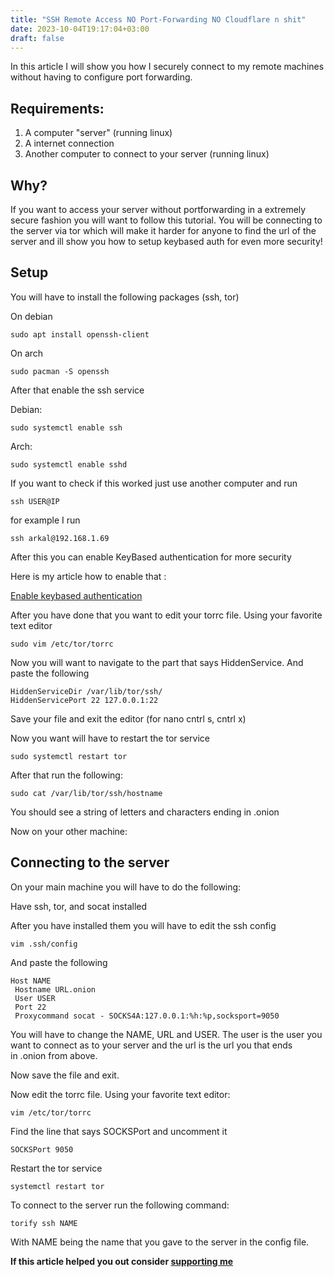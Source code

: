 ```yaml
---
title: "SSH Remote Access NO Port-Forwarding NO Cloudflare n shit"
date: 2023-10-04T19:17:04+03:00
draft: false
---
```

In this article I will show you how I securely connect to my remote machines without having to configure port forwarding.

## Requirements:
1. A computer "server" (running linux)
2. A internet connection
3. Another computer to connect to your server (running linux)

## Why?
If you want to access your server without portforwarding in a extremely secure fashion you will want to follow this tutorial. You will be connecting to the server via tor which will make it harder for anyone to find the url of the server and ill show you how to setup keybased auth for even more security!

## Setup
You will have to install the following packages (ssh, tor)

On debian

`sudo apt install openssh-client`

On arch

`sudo pacman -S openssh`

After that enable the ssh service

Debian:

`sudo systemctl enable ssh`

Arch:

`sudo systemctl enable sshd`

If you want to check if this worked just use another computer and run

`ssh USER@IP`

for example I run

`ssh arkal@192.168.1.69`

After this you can enable KeyBased authentication for more security

Here is my article how to enable that :

[Enable keybased authentication](https://4rkal.eu.org/posts/sssh/)

After you have done that you want to edit your torrc file. Using your favorite text editor

`sudo vim /etc/tor/torrc`

Now you will want to navigate to the part that says HiddenService. And paste the following

```
HiddenServiceDir /var/lib/tor/ssh/
HiddenServicePort 22 127.0.0.1:22
```

Save your file and exit the editor (for nano cntrl s, cntrl x)

Now you want will have to restart the tor service

`sudo systemctl restart tor`

After that run the following:

`sudo cat /var/lib/tor/ssh/hostname`

You should see a string of letters and characters ending in .onion 

Now on your other machine:

## Connecting to the server

On your main machine you will have to do the following:

Have ssh, tor, and socat installed

After you have installed them you will have to edit the ssh config

`vim .ssh/config`

And paste the following
```
Host NAME
 Hostname URL.onion
 User USER
 Port 22
 Proxycommand socat - SOCKS4A:127.0.0.1:%h:%p,socksport=9050
```

You will have to change the NAME, URL and USER. The user is the user you want to connect as to your server and the url is the url you that ends in .onion from above.

Now save the file and exit.

Now edit the torrc file. Using your favorite text editor:

`vim /etc/tor/torrc`

Find the line that says SOCKSPort and uncomment it

`SOCKSPort 9050`

Restart the tor service

`systemctl restart tor`

To connect to the server run the following command:

`torify ssh NAME`

With NAME being the name that you gave to the server in the config file.

**If this article helped you out consider [supporting me](https://4rkal.eu.org/donate)**
